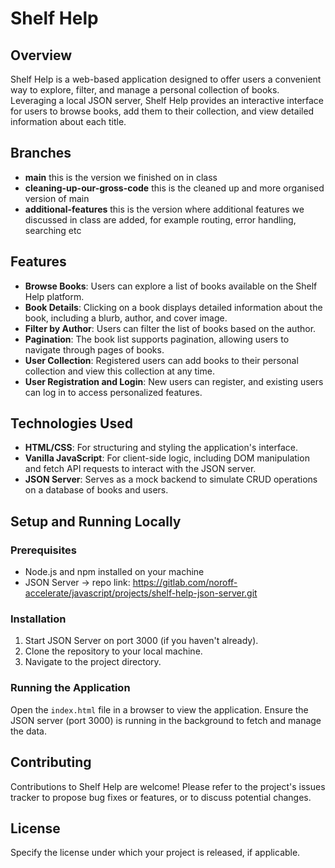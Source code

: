 # Shelf Help

## Overview

Shelf Help is a web-based application designed to offer users a convenient way to explore, filter, and manage a personal collection of books. Leveraging a local JSON server, Shelf Help provides an interactive interface for users to browse books, add them to their collection, and view detailed information about each title. 

## Branches

- **main** this is the version we finished on in class
- **cleaning-up-our-gross-code** this is the cleaned up and more organised version of main
- **additional-features** this is the version where additional features we discussed in class are added, for example routing, error handling, searching etc


## Features

- **Browse Books**: Users can explore a list of books available on the Shelf Help platform.
- **Book Details**: Clicking on a book displays detailed information about the book, including a blurb, author, and cover image.
- **Filter by Author**: Users can filter the list of books based on the author.
- **Pagination**: The book list supports pagination, allowing users to navigate through pages of books.
- **User Collection**: Registered users can add books to their personal collection and view this collection at any time.
- **User Registration and Login**: New users can register, and existing users can log in to access personalized features.

## Technologies Used

- **HTML/CSS**: For structuring and styling the application's interface.
- **Vanilla JavaScript**: For client-side logic, including DOM manipulation and fetch API requests to interact with the JSON server.
- **JSON Server**: Serves as a mock backend to simulate CRUD operations on a database of books and users.

## Setup and Running Locally

### Prerequisites

- Node.js and npm installed on your machine
- JSON Server -> repo link: https://gitlab.com/noroff-accelerate/javascript/projects/shelf-help-json-server.git

### Installation
1. Start JSON Server on port 3000 (if you haven't already).
2. Clone the repository to your local machine.
3. Navigate to the project directory.


### Running the Application

Open the `index.html` file in a browser to view the application. Ensure the JSON server (port 3000) is running in the background to fetch and manage the data.

## Contributing

Contributions to Shelf Help are welcome! Please refer to the project's issues tracker to propose bug fixes or features, or to discuss potential changes.

## License

Specify the license under which your project is released, if applicable.
